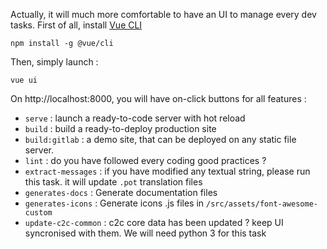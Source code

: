 
Actually, it will much more comfortable to have an UI to manage every dev tasks. First of all, install [Vue CLI](https://cli.vuejs.org/)

```
npm install -g @vue/cli
```

Then, simply launch :
```
vue ui
```

On http://localhost:8000, you will have on-click buttons for all features :

* `serve` : launch a ready-to-code server with hot reload
* `build` : build a ready-to-deploy production site
* `build:gitlab` : a demo site, that can be deployed on any static file server.
* `lint` : do you have followed every coding good practices ?
* `extract-messages` : if you have modified any textual string, please run this task. it will update `.pot` translation files
* `generates-docs` : Generate documentation files
* `generates-icons` : Generate icons .js files in `/src/assets/font-awesome-custom`
* `update-c2c-common` : c2c core data has been updated ? keep UI syncronised with them. We will need python 3 for this task
